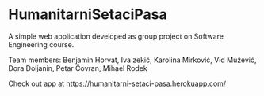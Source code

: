 # HumanitarniSetaciPasa

A simple web application developed as group project on Software Engineering course.

Team members: Benjamin Horvat, Iva zekić, Karolina Mirković, Vid Mužević, Dora Doljanin, Petar Čovran, Mihael Rodek

Check out app at https://humanitarni-setaci-pasa.herokuapp.com/
